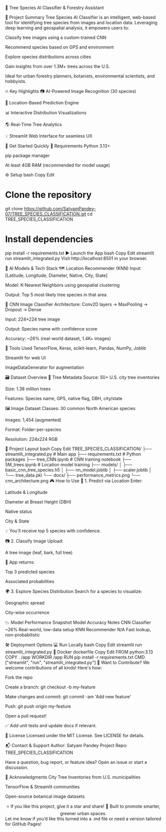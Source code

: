 🌿 Tree Species AI Classifier & Forestry Assistant
<div align="center">






</div>
📌 Project Summary
Tree Species AI Classifier is an intelligent, web-based tool for identifying tree species from images and location data. Leveraging deep learning and geospatial analysis, it empowers users to:

Classify tree images using a custom-trained CNN

Recommend species based on GPS and environment

Explore species distributions across cities

Gain insights from over 1.3M+ trees across the U.S.

Ideal for urban forestry planners, botanists, environmental scientists, and hobbyists.

🔥 Key Highlights
📷 AI-Powered Image Recognition (30 species)

📍 Location-Based Prediction Engine

📊 Interactive Distribution Visualizations

🌎 Real-Time Tree Analytics

💡 Streamlit Web Interface for seamless UX

🚀 Get Started Quickly
🧰 Requirements
Python 3.13+

pip package manager

At least 4GB RAM (recommended for model usage)

⚙️ Setup
bash
Copy
Edit
# Clone the repository
git clone https://github.com/SatyamPandey-07/TREE_SPECIES_CLASSIFICATION.git
cd TREE_SPECIES_CLASSIFICATION

# Install dependencies
pip install -r requirements.txt
▶️ Launch the App
bash
Copy
Edit
streamlit run streamlit_integrated.py
Visit http://localhost:8501 in your browser.

🧠 AI Models & Tech Stack
🗺️ Location Recommender (KNN)
Input: [Latitude, Longitude, Diameter, Native, City, State]

Model: K-Nearest Neighbors using geospatial clustering

Output: Top 5 most likely tree species in that area

🧠 CNN Image Classifier
Architecture: Conv2D layers → MaxPooling → Dropout → Dense

Input: 224×224 tree image

Output: Species name with confidence score

Accuracy: ~26% (real-world dataset, 1.4K+ images)

🧪 Tools Used
TensorFlow, Keras, scikit-learn, Pandas, NumPy, Joblib

Streamlit for web UI

ImageDataGenerator for augmentation

🗃️ Dataset Overview
🌳 Tree Metadata
Source: 50+ U.S. city tree inventories

Size: 1.38 million trees

Features: Species name, GPS, native flag, DBH, city/state

🖼️ Image Dataset
Classes: 30 common North American species

Images: 1,454 (augmented)

Format: Folder-per-species

Resolution: 224x224 RGB

📁 Project Layout
bash
Copy
Edit
TREE_SPECIES_CLASSIFICATION/
├── streamlit_integrated.py       # Main app
├── requirements.txt              # Python packages
├── tree_CNN.ipynb                # CNN training notebook
├── 5M_trees.ipynb                # Location model training
├── models/
│   ├── basic_cnn_tree_species.h5
│   ├── nn_model.joblib
│   ├── scaler.joblib
│   └── tree_data.pkl
└── docs/
    ├── performance_metrics.png
    └── cnn_architecture.png
🎮 How to Use
🧭 1. Predict via Location
Enter:

Latitude & Longitude

Diameter at Breast Height (DBH)

Native status

City & State

💡 You'll receive top 5 species with confidence.

📷 2. Classify Image
Upload:

A tree image (leaf, bark, full tree)

🧠 App returns:

Top 3 predicted species

Associated probabilities

🌍 3. Explore Species Distribution
Search for a species to visualize:

Geographic spread

City-wise occurrence

📉 Model Performance Snapshot
Model	Accuracy	Notes
CNN Classifier	~26%	Real-world, low-data setup
KNN Recommender	N/A	Fast lookup, non-probabilistic

🛠 Deployment Options
💻 Run Locally
bash
Copy
Edit
streamlit run streamlit_integrated.py
🐳 Docker
dockerfile
Copy
Edit
FROM python:3.13
COPY . /app
WORKDIR /app
RUN pip install -r requirements.txt
CMD ["streamlit", "run", "streamlit_integrated.py"]
🤝 Want to Contribute?
We welcome contributions of all kinds! Here's how:

Fork the repo

Create a branch: git checkout -b my-feature

Make changes and commit: git commit -am 'Add new feature'

Push: git push origin my-feature

Open a pull request!

✅ Add unit tests and update docs if relevant.

📜 License
Licensed under the MIT License.
See LICENSE for details.

📬 Contact & Support
Author: Satyam Pandey
Project Repo: TREE_SPECIES_CLASSIFICATION

Have a question, bug report, or feature idea?
Open an issue or start a discussion.

🌱 Acknowledgments
City Tree Inventories from U.S. municipalities

TensorFlow & Streamlit communities

Open-source botanical image datasets

<div align="center">
⭐ If you like this project, give it a star and share!
🌳 Built to promote smarter, greener urban spaces.

</div>
Let me know if you’d like this turned into a .md file or need a version tailored for GitHub Pages!
